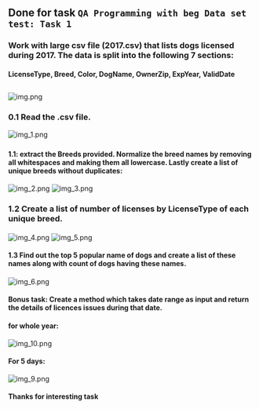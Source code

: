 ## Done for task `QA Programming with beg Data set test: Task 1`
### Work with large csv file (2017.csv) that lists dogs licensed during 2017. The data is split into the following 7 sections:
#### LicenseType, Breed, Color, DogName, OwnerZip, ExpYear, ValidDate
##
![img.png](img.png)

###
### 0.1 Read the .csv file.
![img_1.png](img_1.png)
###
#### 1.1: extract the Breeds provided. Normalize the breed names by removing all whitespaces and making them all lowercase. Lastly create a list of unique breeds without duplicates:
#### 
![img_2.png](img_2.png)
![img_3.png](img_3.png)
### 1.2 Create a list of number of licenses by LicenseType of each unique breed.
#### 
![img_4.png](img_4.png)
![img_5.png](img_5.png)

####
#### 1.3 Find out the top 5 popular name of dogs and create a list of these names along with count of dogs having these names.
#### 
![img_6.png](img_6.png)
####
#### Bonus task: Create a method which takes date range as input and return the details of licences issues during that date.
#### for whole year:
![img_10.png](img_10.png)

#### For 5 days:
![img_9.png](img_9.png)

#### Thanks for interesting task
